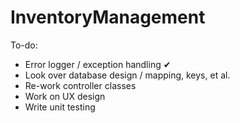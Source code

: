 # InventoryManagement
To-do: 
- Error logger / exception handling ✔
- Look over database design / mapping, keys, et al. 
- Re-work controller classes
- Work on UX design
- Write unit testing
